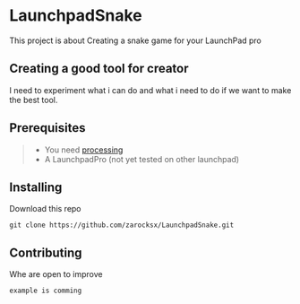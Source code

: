 # LaunchpadSnake

This project is about Creating a snake game for your LaunchPad pro


## Creating a good tool for creator

I need to experiment what i can do and what i need to do if we want to make the best tool.


## Prerequisites

 > * You need [processing](https://processing.org/download/)  
 > * A LaunchpadPro (not yet tested on other launchpad)  

## Installing

Download this repo
```
git clone https://github.com/zarocksx/LaunchpadSnake.git
```

## Contributing

Whe are open to improve

```
example is comming
```
